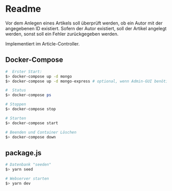 # Readme

Vor dem Anlegen eines Artikels soll überprüft werden, ob ein Autor mit der angegebenen ID existiert. Sofern der Autor existiert, soll der Artikel angelegt werden, sonst soll ein Fehler zurückgegeben werden.

Implementiert im Article-Controller.

## Docker-Compose
```bash
#  Erster Start:
$> docker-compose up -d mongo
$> docker-compose up -d mongo-express # optional, wenn Admin-GUI benötigt wird, erreichbar über http://localhost:8081

#  Status
$> docker-compose ps

# Stoppen
$> docker-compose stop

# Starten
$> docker-compose start

# Beenden und Container Löschen
$> docker-compose down

```

## package.js
```bash
# Datenbank "seeden"
$> yarn seed

# Webserver starten
$> yarn dev
```